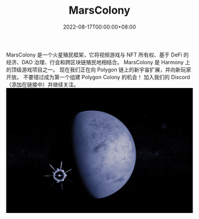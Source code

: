 ﻿---
title: "MarsColony"
description: "MarsColony 是一个多行星殖民虚拟宇宙，具有独特的 NFT 土地所有权、基于 Defi 的流动性挖矿，并基于老式太空殖民游戏"
date: 2022-08-17T00:00:00+08:00
lastmod: 2022-08-17T00:00:00+08:00
draft: false
authors: ["boogArno"]
featuredImage: "marscolony.png"
tags: ["NFT Games","MarsColony"]
categories: ["nfts"]
nfts: ["NFT Games"]
blockchain: ""
website: "https://polygon.marscolony.io/"
twitter: "https://twitter.com/marscolonyio"
discord: "https://discord.gg/3ea9gH5H"
telegram: ""
github: ""
youtube: ""
twitch: ""
facebook: ""
instagram: ""
reddit: ""
medium: ""
steam: ""
gitbook: ""
googleplay: ""
appstore: ""
status: "Live"
weight: 
lightgallery: true
toc: true
pinned: false
recommend: false
recommend1: false
---
MarsColony 是一个火星殖民框架，它将视频游戏与 NFT 所有权、基于 DeFi 的经济、DAO 治理、行会和跨区块链殖民地相结合。
MarsColony 是 Harmony 上的顶级游戏项目之一。
现在我们正在向 Polygon 链上的新宇宙扩展，并向新玩家开放。
不要错过成为第一个组建 Polygon Colony 的机会！
加入我们的 Discord（添加在链接中）并继续关注。![marscolony-dapp-games-bsc-image1_cf4b2ea14805eb3f4ce1a09be3b487d6](marscolony-dapp-games-bsc-image1_cf4b2ea14805eb3f4ce1a09be3b487d6.png)